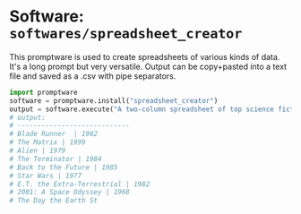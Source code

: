 # Software: `softwares/spreadsheet_creator`

This promptware is used to create spreadsheets of various kinds of data. It's a long prompt but very versatile. Output can be copy+pasted into a text file and saved as a .csv with pipe separators.

```python
import promptware
software = promptware.install("spreadsheet_creator")
output = software.execute("A two-column spreadsheet of top science fiction movies and the year of release:\n\nTitle |  Year of release")
# output:
# ----------------------------
# Blade Runner  | 1982
# The Matrix | 1999
# Alien | 1979
# The Terminator | 1984
# Back to the Future | 1985
# Star Wars | 1977
# E.T. the Extra-Terrestrial | 1982
# 2001: A Space Odyssey | 1968
# The Day the Earth St
```